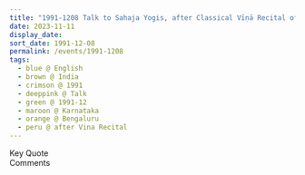 ```yaml
---
title: "1991-1208 Talk to Sahaja Yogis, after Classical Vīṇā Recital of Vainika Vidwan R. K. Prakash, Bengaluru, Karnataka, India"
date: 2023-11-11
display_date: 
sort_date: 1991-12-08
permalink: /events/1991-1208
tags:
  - blue @ English
  - brown @ India
  - crimson @ 1991
  - deeppink @ Talk
  - green @ 1991-12
  - maroon @ Karnataka
  - orange @ Bengaluru
  - peru @ after Vina Recital
---
```


<wave-list>
  <list-title color="green" width="75">Key Quote</list-title>
  <list-item color="BlanchedAlmond"  width="200"></list-item>
  <list-item color="Lavender"></list-item>
  <list-item color="BlanchedAlmond"></list-item>
</wave-list>

<br>

<wave-list>
  <list-title color="green" width="75">Comments</list-title>
  <list-item color="BlanchedAlmond"  width="200"></list-item>
  <list-item color="Lavender"></list-item>
  <list-item color="BlanchedAlmond"></list-item>
</wave-list>